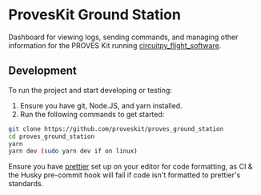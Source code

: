 # ProvesKit Ground Station

Dashboard for viewing logs, sending commands, and managing other information for the PROVES Kit running [circuitpy_flight_software](https://github.com/proveskit/circuitpy_flight_software).

## Development

To run the project and start developing or testing:

1. Ensure you have git, Node.JS, and yarn installed.
2. Run the following commands to get started:

```sh
git clone https://github.com/proveskit/proves_ground_station
cd proves_ground_station
yarn
yarn dev (sudo yarn dev if on linux)
```

Ensure you have [prettier](https://prettier.io/) set up on your editor for code formatting, as CI & the Husky pre-commit hook will fail if code isn't formatted to prettier's standards.
